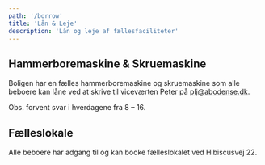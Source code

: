 ```yaml
---
path: '/borrow'
title: 'Lån & Leje'
description: 'Lån og leje af fællesfaciliteter'
---
```


## Hammerboremaskine & Skruemaskine

Boligen har en fælles hammerboremaskine og skruemaskine som alle beboere kan låne ved at skrive til viceværten Peter på plj@abodense.dk.

Obs. forvent svar i hverdagene fra 8 – 16.

## Fælleslokale

Alle beboere har adgang til og kan booke fælleslokalet ved Hibiscusvej 22.
